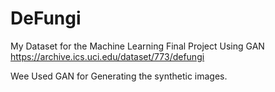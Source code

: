 # DeFungi
My Dataset for the Machine Learning Final Project Using GAN
https://archive.ics.uci.edu/dataset/773/defungi

Wee Used GAN for Generating the synthetic images.
